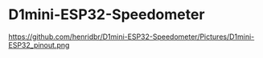 # D1mini-ESP32-Speedometer




https://github.com/henridbr/D1mini-ESP32-Speedometer/Pictures/D1mini-ESP32_pinout.png
